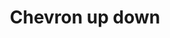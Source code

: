 ---
title: Chevron up down
tags: ["chevron", "up", "down", "toggle", "switch", "scroll", "arrows"]
icon: chevron-up-down
svg: '<svg xmlns="http://www.w3.org/2000/svg" width="24" height="24" fill="none" viewBox="0 0 24 24" stroke-width="1.5" stroke-linecap="round" stroke-linejoin="round" stroke="currentColor"><path d="m8 16 4 4 4-4M8 8l4-4 4 4"/></svg>'
---